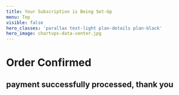 ```yaml
---
title: Your Subscription is Being Set-Up
menu: Top
visible: false
hero_classes: 'parallax text-light plan-details plan-black'
hero_image: chartvps-data-center.jpg
---
```

<div class="intro-wrapper">
  <div class="intro">
    <h1>Order Confirmed</h1>
    <h2>payment successfully processed, <strong>thank you</strong></h2>
</div>
</div>